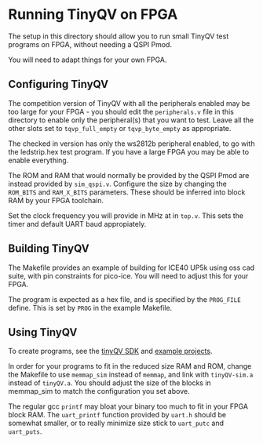 # Running TinyQV on FPGA

The setup in this directory should allow you to run small TinyQV test programs on FPGA, without needing a QSPI Pmod.

You will need to adapt things for your own FPGA.

## Configuring TinyQV

The competition version of TinyQV with all the peripherals enabled may be too large for your FPGA - you should edit the `peripherals.v` file in this directory to enable only the peripheral(s) that you want to test.  Leave all the other slots set to `tqvp_full_empty` or `tqvp_byte_empty` as appropriate.

The checked in version has only the ws2812b peripheral enabled, to go with the ledstrip.hex test program.  If you have a large FPGA you may be able to enable everything.

The ROM and RAM that would normally be provided by the QSPI Pmod are instead provided by `sim_qspi.v`.  Configure the size by changing the `ROM_BITS` and `RAM_X_BITS` parameters.  These should be inferred into block RAM by your FPGA toolchain.

Set the clock frequency you will provide in MHz at in `top.v`.  This sets the timer and default UART baud appropiately.

## Building TinyQV

The Makefile provides an example of building for ICE40 UP5k using oss cad suite, with pin constraints for pico-ice.  You will need to adjust this for your FPGA.

The program is expected as a hex file, and is specified by the `PROG_FILE` define.  This is set by `PROG` in the example Makefile.

## Using TinyQV

To create programs, see the [tinyQV SDK](https://github.com/MichaelBell/tinyQV-sdk/tree/ttsky25a) and [example projects](https://github.com/MichaelBell/tinyQV-projects).

In order for your programs to fit in the reduced size RAM and ROM, change the Makefile to use `memmap_sim` instead of `memmap`, and link with `tinyQV-sim.a` instead of `tinyQV.a`.  You should adjust the size of the blocks in memmap_sim to match the configuration you set above.

The regular gcc `printf` may bloat your binary too much to fit in your FPGA block RAM.  The `uart_printf` function provided by `uart.h` should be somewhat smaller, or to really minimize size stick to `uart_putc` and `uart_puts`.

